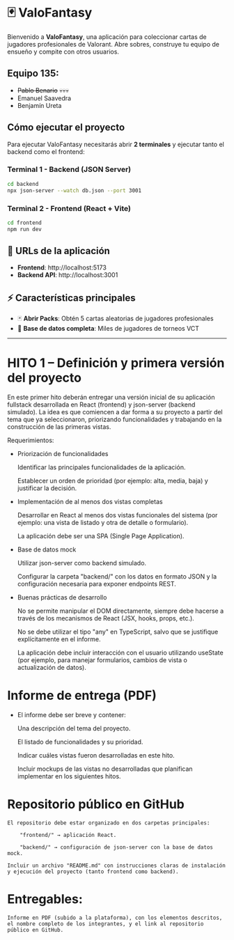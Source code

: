 # 🃏 ValoFantasy

Bienvenido a **ValoFantasy**, una aplicación para coleccionar cartas de jugadores profesionales de Valorant. Abre sobres, construye tu equipo de ensueño y compite con otros usuarios.

## Equipo 135:
- ~~Pablo Benario~~ 💀💀💀
- Emanuel Saavedra  
- Benjamín Ureta

## Cómo ejecutar el proyecto

Para ejecutar ValoFantasy necesitarás abrir **2 terminales** y ejecutar tanto el backend como el frontend:

### Terminal 1 - Backend (JSON Server)
```bash
cd backend
npx json-server --watch db.json --port 3001
```

### Terminal 2 - Frontend (React + Vite)
```bash
cd frontend
npm run dev
```

## 📱 URLs de la aplicación

- **Frontend**: http://localhost:5173
- **Backend API**: http://localhost:3001

## ⚡ Características principales

- 🃏 **Abrir Packs**: Obtén 5 cartas aleatorias de jugadores profesionales
- 👥 **Base de datos completa**: Miles de jugadores de torneos VCT

---

# HITO 1 – Definición y primera versión del proyecto

En este primer hito deberán entregar una versión inicial de su aplicación fullstack desarrollada en React (frontend) y json-server (backend simulado). La idea es que comiencen a dar forma a su proyecto a partir del tema que ya seleccionaron, priorizando funcionalidades y trabajando en la construcción de las primeras vistas.

Requerimientos:

* Priorización de funcionalidades

    Identificar las principales funcionalidades de la aplicación.

    Establecer un orden de prioridad (por ejemplo: alta, media, baja) y justificar la decisión.

* Implementación de al menos dos vistas completas

    Desarrollar en React al menos dos vistas funcionales del sistema (por ejemplo: una vista de listado y otra de detalle o formulario).

    La aplicación debe ser una SPA (Single Page Application).

* Base de datos mock

    Utilizar json-server como backend simulado.

    Configurar la carpeta "backend/" con los datos en formato JSON y la configuración necesaria para exponer endpoints REST.

* Buenas prácticas de desarrollo

    No se permite manipular el DOM directamente, siempre debe hacerse a través de los mecanismos de React (JSX, hooks, props, etc.).

    No se debe utilizar el tipo "any" en TypeScript, salvo que se justifique explícitamente en el informe.

    La aplicación debe incluir interacción con el usuario utilizando useState (por ejemplo, para manejar formularios, cambios de vista o actualización de datos).

# Informe de entrega (PDF)
* El informe debe ser breve y contener:

    Una descripción del tema del proyecto.

    El listado de funcionalidades y su prioridad.

    Indicar cuáles vistas fueron desarrolladas en este hito.

    Incluir mockups de las vistas no desarrolladas que planifican implementar en los siguientes hitos.

# Repositorio público en GitHub

    El repositorio debe estar organizado en dos carpetas principales:

        "frontend/" → aplicación React.

        "backend/" → configuración de json-server con la base de datos mock.

    Incluir un archivo "README.md" con instrucciones claras de instalación y ejecución del proyecto (tanto frontend como backend).

# Entregables:

    Informe en PDF (subido a la plataforma), con los elementos descritos, el nombre completo de los integrantes, y el link al repositorio público en GitHub.